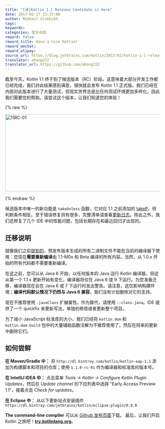 ```yaml
---
title: "[译]Kotlin 1.1 Release Candidate is Here"
date: 2017-02-17 13:37:00
author: Mikhail Glukhikh
tags:
keywords:
categories: 官方动态
reward: false
reward_title: Have a nice Kotlin!
reward_wechat:
reward_alipay:
source_url: https://blog.jetbrains.com/kotlin/2017/02/kotlin-1-1-release-candidate-is-here/
translator: ahong222
translator_url: https://github.com/ahong222
---
```


截至今天，Kotlin 1.1 终于到了候选版本（RC）阶段。这意味着大部分开发工作都已经完成，我们对此结果感到满意，很快就会发布 Kotlin 1.1 正式版。我们已经在内部对此版本进行了大量测试，但现实世界总是比任何测试环境更加多样化，因此我们需要您的帮助。请尝试这个版本，让我们知道您的体验！

{% raw %}
<p><img alt="11RC-01" class="alignnone size-full wp-image-4599" height="251" src="https://d3nmt5vlzunoa1.cloudfront.net/kotlin/files/2017/02/11RC-01.png" width="1300"/><br/>
<span id="more-4589"></span></p>
{% endraw %}

候选版本中唯一的新功能是 `takeUnless` 函数，它对应 1.1 之前添加的 [takeIf](https://kotlinlang.org/docs/reference/whatsnew11.html#takeif-and-also)，但判断条件相反。至于错误修复则有很多，完整清单请查看[更新日志](https://github.com/JetBrains/kotlin/blob/1.1-rc/ChangeLog.md)。除此之外，我们还修复了几个 IDE 中的性能问题，包括长期存在和最近回归才出现的。

## 迁移说明
就像我们之前[提到的](https://blog.jetbrains.com/kotlin/2017/01/kotlin-1-1-beta-is-here/)，预发布版本生成的所有二进制文件不能在当前的编译器下使用：您现在**需要重新编译**由 1.1-M0x 和 Beta 编译的所有内容。当然，从 1.0.x 开始的所有代码都不需要重新编译。

在这之前，您可以从 Java 6 开始，以任何版本的 Java 运行 Kotlin 编译器，但这从第一个 1.1.x 更新开始有变化，编译器将仅在 Java 8 或 9 下运行。为您准备迁移，编译器现在会在 Java 6 或 7 下运行时发出警告。请注意，这仅影响构建环境；**编译代码默认情况下仍然与 Java 6 兼容**，我们没有计划删除对它的支持。

现在不推荐使用 `.javaClass` 扩展属性。作为替代，请使用 `::class.java`。IDE 提供了一个 quickfix 来更新写法，单独的修改或者更新整个项目。

为了减小 JavaScript 标准库的大小，我们已经将 `kotlin.dom` 和 `kotlin.dom.build` 包中的大量辅助函数注解为不推荐使用了，然后在将来的更新中删除它们。

## 如何尝鲜
**在 Maven/Gradle 中：** 将 `http://dl.bintray.com/kotlin/kotlin-eap-1.1` 添加为构建脚本和项目的仓库；使用 `1.1.0-rc-91` 作为编译器和标准库的版本号。

**在 IntelliJ IDEA 中：** 点击菜单 *Tools → Kotlin → Configure Kotlin Plugin Updates*，然后在 *Update channel* 的下拉列表中选择 "Early Access Preview 1.1"，接着点击 *Check for updates*。

**在 Eclipse 中：** 从以下更新站点安装插件
`https://dl.bintray.com/jetbrains/kotlin/eclipse-plugin/0.8.0`

**The command-line compiler** 可以从 [Github 发布页面](https://github.com/JetBrains/kotlin/releases/tag/v1.1-rc)下载。
最后，让我们开启 Kotlin 之旅吧！**<a href="http://try.kotlinlang.org/">try.kotlinlang.org</a>**。
